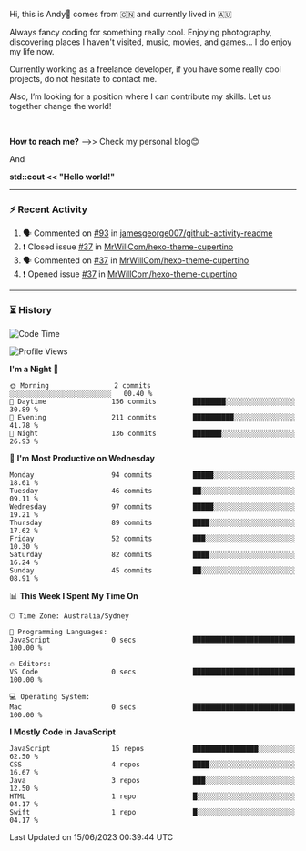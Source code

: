 Hi, this is Andy👋 comes from :cn: and currently lived in 🇦🇺

Always fancy coding for something really cool. Enjoying photography, discovering places I haven't visited, music, movies, and games... I do enjoy my life now.

Currently working as a freelance developer, if you have some really cool projects, do not hesitate to contact me.

Also, I’m looking for a position where I can contribute my skills. Let us together change the world!

<br>

<b>How to reach me?</b> -->> Check my personal blog😊

And

**std::cout << "Hello world!"**

---

### ⚡ Recent Activity
<!--START_SECTION:activity-->
1. 🗣 Commented on [#93](https://github.com/jamesgeorge007/github-activity-readme/issues/93) in [jamesgeorge007/github-activity-readme](https://github.com/jamesgeorge007/github-activity-readme)
2. ❗️ Closed issue [#37](https://github.com/MrWillCom/hexo-theme-cupertino/issues/37) in [MrWillCom/hexo-theme-cupertino](https://github.com/MrWillCom/hexo-theme-cupertino)
3. 🗣 Commented on [#37](https://github.com/MrWillCom/hexo-theme-cupertino/issues/37) in [MrWillCom/hexo-theme-cupertino](https://github.com/MrWillCom/hexo-theme-cupertino)
4. ❗️ Opened issue [#37](https://github.com/MrWillCom/hexo-theme-cupertino/issues/37) in [MrWillCom/hexo-theme-cupertino](https://github.com/MrWillCom/hexo-theme-cupertino)
<!--END_SECTION:activity-->

---

### ⏳ History
<!--START_SECTION:waka-->
![Code Time](http://img.shields.io/badge/Code%20Time-200%20hrs%201%20min-blue)

![Profile Views](http://img.shields.io/badge/Profile%20Views-0-blue)

**I'm a Night 🦉** 

```text
🌞 Morning                2 commits           ░░░░░░░░░░░░░░░░░░░░░░░░░   00.40 % 
🌆 Daytime                156 commits         ████████░░░░░░░░░░░░░░░░░   30.89 % 
🌃 Evening                211 commits         ██████████░░░░░░░░░░░░░░░   41.78 % 
🌙 Night                  136 commits         ███████░░░░░░░░░░░░░░░░░░   26.93 % 
```
📅 **I'm Most Productive on Wednesday** 

```text
Monday                   94 commits          █████░░░░░░░░░░░░░░░░░░░░   18.61 % 
Tuesday                  46 commits          ██░░░░░░░░░░░░░░░░░░░░░░░   09.11 % 
Wednesday                97 commits          █████░░░░░░░░░░░░░░░░░░░░   19.21 % 
Thursday                 89 commits          ████░░░░░░░░░░░░░░░░░░░░░   17.62 % 
Friday                   52 commits          ███░░░░░░░░░░░░░░░░░░░░░░   10.30 % 
Saturday                 82 commits          ████░░░░░░░░░░░░░░░░░░░░░   16.24 % 
Sunday                   45 commits          ██░░░░░░░░░░░░░░░░░░░░░░░   08.91 % 
```


📊 **This Week I Spent My Time On** 

```text
🕑︎ Time Zone: Australia/Sydney

💬 Programming Languages: 
JavaScript               0 secs              █████████████████████████   100.00 % 

🔥 Editors: 
VS Code                  0 secs              █████████████████████████   100.00 % 

💻 Operating System: 
Mac                      0 secs              █████████████████████████   100.00 % 
```

**I Mostly Code in JavaScript** 

```text
JavaScript               15 repos            ████████████████░░░░░░░░░   62.50 % 
CSS                      4 repos             ████░░░░░░░░░░░░░░░░░░░░░   16.67 % 
Java                     3 repos             ███░░░░░░░░░░░░░░░░░░░░░░   12.50 % 
HTML                     1 repo              █░░░░░░░░░░░░░░░░░░░░░░░░   04.17 % 
Swift                    1 repo              █░░░░░░░░░░░░░░░░░░░░░░░░   04.17 % 
```




 Last Updated on 15/06/2023 00:39:44 UTC
<!--END_SECTION:waka-->


<!---
JinchuanL/JinchuanL is a ✨ special ✨ repository because its `README.md` (this file) appears on your GitHub profile.
You can click the Preview link to take a look at your changes.
--->
